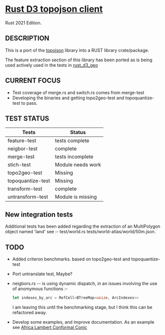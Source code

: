 # [Rust D3 topojson client](https://github.com/martinfrances107/rust_topojson_client)

Rust 2021 Edition.

## DESCRIPTION

This is a port of the [topojson](<https://github.com/topojson/topojson>) library into a RUST library crate/package.

The feature extraction section of this library has been ported as is being used actively used in the tests in [rust_d3_geo](https://github.com/martinfrances107/rust_d3_geo)

## CURRENT FOCUS

* Test coverage of merge.rs and switch.rs comes from merge-test
* Developing the binaries and getting topo2geo-test and topoquantize-test to pass.

## TEST STATUS

  | Tests             | Status            |
  | ----------------- | ----------------- |
  | feature-test      | tests complete    |
  | neigbor-test      | complete          |
  | merge-test        | tests incomplete  |
  | stich-test        | Module needs work |
  | topo2geo-test     | Missing           |
  | topoquantize-test | Missing           |
  | transform-test    | complete          |
  | untransform-test  | Module is missing |

## New integration tests

 Additional tests has been added regarding the extraction of an MultiPolygon object named 'land'
  see :-
  test/world.rs
  tests/world-atlas/world/50m.json.

## TODO

* Added criteron benchmarks. based on topo2geo-test
 and topoquantize-test

* Port untranslate test, Maybe?
* neigbors.rs -- is using dynamic dispatch, in an issues involving the use of anomymous functions :-

  ```rust
  let indexes_by_arc = RefCell<BTreeMap<usize, ArcIndexes>>
  ```

  I am leaving this until the benchmarking stage, but I think this can be refactored away.

* Develop some examples, and improve documentation. As an example see  [Africa Lambert Conformal Conic](
  https://bl.ocks.org/bricedev/3905007f1794b0cb0bcd)
